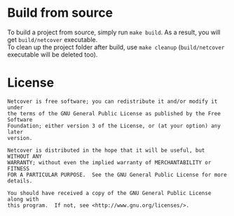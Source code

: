# Build from source
To build a project from source, simply run `make build`. As a result, you will get `build/netcover` executable.<br/>
To clean up the project folder after build, use `make cleanup` (`build/netcover` executable will be deleted too).
# License
```
Netcover is free software; you can redistribute it and/or modify it under
the terms of the GNU General Public License as published by the Free Software
Foundation; either version 3 of the License, or (at your option) any later
version.

Netcover is distributed in the hope that it will be useful, but WITHOUT ANY
WARRANTY; without even the implied warranty of MERCHANTABILITY or FITNESS
FOR A PARTICULAR PURPOSE.  See the GNU General Public License for more
details.

You should have received a copy of the GNU General Public License along with
this program.  If not, see <http://www.gnu.org/licenses/>.
```